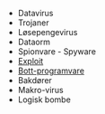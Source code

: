 - Datavirus
- Trojaner
- Løsepengevirus
- Dataorm
- Spionvare - Spyware
- [Exploit](exploit)
- [Bott-programvare](Bot-programvare)
- Bakdører
- Makro-virus
- Logisk bombe